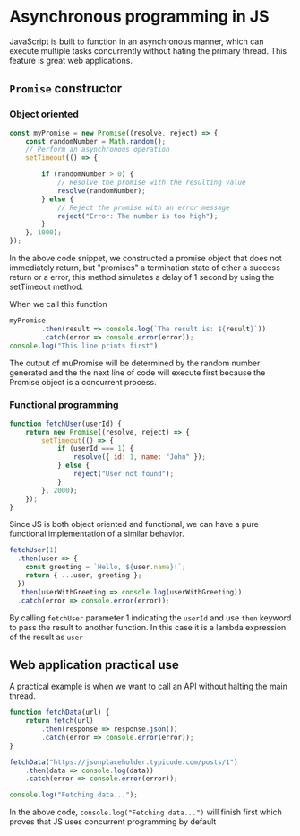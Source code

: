 # Asynchronous programming in JS
JavaScript is built to function in an asynchronous manner, which can execute multiple tasks concurrently without hating 
the primary thread. This feature is great web applications.

## `Promise` constructor
### Object oriented
```javascript
const myPromise = new Promise((resolve, reject) => {
    const randomNumber = Math.random();
    // Perform an asynchronous operation
    setTimeout(() => {

        if (randomNumber > 0) {
            // Resolve the promise with the resulting value
            resolve(randomNumber);
        } else {
            // Reject the promise with an error message
            reject("Error: The number is too high");
        }
    }, 1000);
});
```

In the above code snippet, we constructed a promise object that does not immediately return, but "promises" a 
termination state of ether a success return or a error, this method simulates a delay of 1 second by using the 
setTimeout method.

When we call this function 
```javascript
myPromise
        .then(result => console.log(`The result is: ${result}`))
        .catch(error => console.error(error));
console.log("This line prints first")
```
The output of muPromise will be determined by the random number generated and the the next line of code will execute
first because the Promise object is a concurrent process.

### Functional programming
```javascript
function fetchUser(userId) {
    return new Promise((resolve, reject) => {
        setTimeout(() => {
            if (userId === 1) {
                resolve({ id: 1, name: "John" });
            } else {
                reject("User not found");
            }
        }, 2000);
    });
}
```
Since JS is both object oriented and functional, we can have a pure functional implementation of a similar behavior.
```javascript
fetchUser(1)
  .then(user => {
    const greeting = `Hello, ${user.name}!`;
    return { ...user, greeting };
  })
  .then(userWithGreeting => console.log(userWithGreeting))
  .catch(error => console.error(error));
```
By calling `fetchUser` parameter 1 indicating the `userId` and use `then` keyword to pass the result to another function.
In this case it is a lambda expression of the result as `user`

## Web application practical use
A practical example is when we want to call an API without halting the main thread.
```javascript
function fetchData(url) {
    return fetch(url)
        .then(response => response.json())
        .catch(error => console.error(error));
}

fetchData("https://jsonplaceholder.typicode.com/posts/1")
    .then(data => console.log(data))
    .catch(error => console.error(error));

console.log("Fetching data...");
```
In the above code, `console.log("Fetching data...")` will finish first which proves that JS uses concurrent programming
by default
